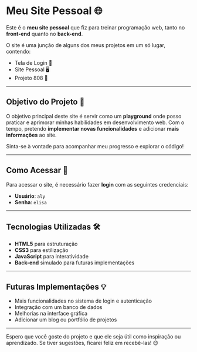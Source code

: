 # Meu Site Pessoal 🌐

Este é o **meu site pessoal** que fiz para treinar programação web, tanto no **front-end** quanto no **back-end**. 

O site é uma junção de alguns dos meus projetos em um só lugar, contendo:

- Tela de Login 🔑
- Site Pessoal 🖥️
- Projeto 808 📂

---

## Objetivo do Projeto 🚀

O objetivo principal deste site é servir como um **playground** onde posso praticar e aprimorar minhas habilidades em desenvolvimento web. Com o tempo, pretendo **implementar novas funcionalidades** e adicionar **mais informações** ao site.

Sinta-se à vontade para acompanhar meu progresso e explorar o código!

---

## Como Acessar 🔐

Para acessar o site, é necessário fazer **login** com as seguintes credenciais:

- **Usuário**: `aly`
- **Senha**: `elisa`

---

## Tecnologias Utilizadas 🛠️

- **HTML5** para estruturação
- **CSS3** para estilização
- **JavaScript** para interatividade
- **Back-end** simulado para futuras implementações

---

## Futuras Implementações 💡

- Mais funcionalidades no sistema de login e autenticação
- Integração com um banco de dados
- Melhorias na interface gráfica
- Adicionar um blog ou portfólio de projetos

---

Espero que você goste do projeto e que ele seja útil como inspiração ou aprendizado. Se tiver sugestões, ficarei feliz em recebê-las! 😊
